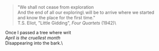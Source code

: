>"We shall not cease from exploration\
>And the end of all our exploring\ 
>will be to arrive where we started\
>and know the place for the first time."\
>T.S. Eliot, "Little Gidding", *Four Quartets* (1942)\

Once I passed a tree where writ\
*April is the cruellest month*\
Disappearing into the bark.\

